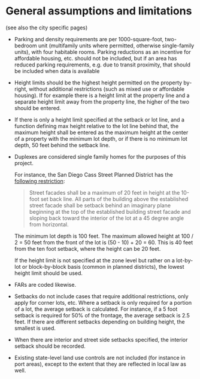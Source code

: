 # General assumptions and limitations

(see also the city specific pages)

- Parking and density requirements are per 1000-square-foot, two-bedroom unit (multifamily units where permitted, otherwise single-family units), with four habitable rooms. Parking reductions as an incentive for affordable housing, etc. should not be included, but if an area has reduced parking requirements, e.g. due to transit proximity, that should be included when data is available
- Height limits should be the highest height permitted on the property by-right, without additional restrictions (such as mixed use or affordable housing). If for example there is a height limit at the property line and a separate height limit away from the property line, the higher of the two should be entered.
- If there is only a height limit specified at the setback or lot line, and a function defining max height relative to the lot line behind that, the maximum height shall be entered as the maximum height at the center of a property with the minimum lot depth, or if there is no minimum lot depth, 50 feet behind the setback line.
- Duplexes are considered single family homes for the purposes of this project.

  For instance, the San Diego Cass Street Planned District has the [following restriction](http://docs.sandiego.gov/municode/MuniCodeChapter15/Ch15Art04Division03.pdf):

  > Street facades shall be a maximum of 20 feet in height at the 10-foot set back line. All parts of the building above the established street facade shall be setback behind an imaginary plane beginning at the top of the established building street facade and sloping back toward the interior of the lot at a 45 degree angle from horizontal.

  The minimum lot depth is 100 feet. The maximum allowed height at 100 / 2 = 50 feet from the front of the lot is (50 - 10) + 20 = 60. This is 40 feet from the ten foot setback, where the height can be 20 feet.

  If the height limit is not specified at the zone level but rather on a lot-by-lot or block-by-block basis (common in planned districts), the lowest height limit should be used.

- FARs are coded likewise.
- Setbacks do not include cases that require additional restrictions, only apply for corner lots, etc. Where a setback is only required for a portion of a lot, the average setback is calculated. For instance, if a 5 foot setback is required for 50% of the frontage, the average setback is 2.5 feet. If there are different setbacks depending on building height, the smallest is used.
- When there are interior and street side setbacks specified, the interior setback should be recorded.
- Existing state-level land use controls are not included (for instance in port areas), except to the extent that they are reflected in local law as well.
